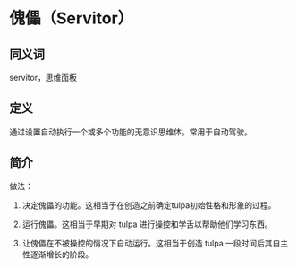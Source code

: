 # 傀儡（Servitor）

## 同义词

servitor，思维面板

## 定义

通过设置自动执行一个或多个功能的无意识思维体。常用于自动驾驶。

## 简介

做法：

1. 决定傀儡的功能。这相当于在创造之前确定tulpa初始性格和形象的过程。

2. 运行傀儡。这相当于早期对 tulpa 进行操控和学舌以帮助他们学习东西。

3. 让傀儡在不被操控的情况下自动运行。这相当于创造 tulpa 一段时间后其自主性逐渐增长的阶段。
